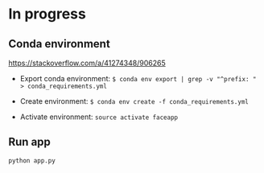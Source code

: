 In progress
================

## Conda environment

https://stackoverflow.com/a/41274348/906265

- Export conda environment:
`$ conda env export | grep -v "^prefix: " > conda_requirements.yml`

- Create environment:
`$ conda env create -f conda_requirements.yml`

- Activate environment:
`source activate faceapp`

## Run app

`python app.py`


